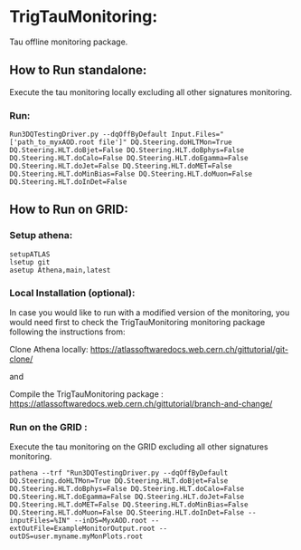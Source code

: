 # TrigTauMonitoring:

Tau offline monitoring package.

## How to Run standalone:

Execute the tau monitoring locally excluding all other signatures monitoring.

### Run:
```
Run3DQTestingDriver.py --dqOffByDefault Input.Files="['path_to_myxAOD.root file']" DQ.Steering.doHLTMon=True DQ.Steering.HLT.doBjet=False DQ.Steering.HLT.doBphys=False DQ.Steering.HLT.doCalo=False DQ.Steering.HLT.doEgamma=False DQ.Steering.HLT.doJet=False DQ.Steering.HLT.doMET=False DQ.Steering.HLT.doMinBias=False DQ.Steering.HLT.doMuon=False DQ.Steering.HLT.doInDet=False 
```

## How to Run on GRID:

### Setup athena:
```
setupATLAS
lsetup git
asetup Athena,main,latest
```
### Local Installation (optional):

In case you would like to run with a modified version of the monitoring, you would need first to check the TrigTauMonitoring monitoring package following the instructions from:

Clone Athena locally:  https://atlassoftwaredocs.web.cern.ch/gittutorial/git-clone/

and

Compile the TrigTauMonitoring package : https://atlassoftwaredocs.web.cern.ch/gittutorial/branch-and-change/

### Run on the GRID :

Execute the tau monitoring on the GRID excluding all other signatures monitoring.

```
pathena --trf "Run3DQTestingDriver.py --dqOffByDefault DQ.Steering.doHLTMon=True DQ.Steering.HLT.doBjet=False DQ.Steering.HLT.doBphys=False DQ.Steering.HLT.doCalo=False DQ.Steering.HLT.doEgamma=False DQ.Steering.HLT.doJet=False DQ.Steering.HLT.doMET=False DQ.Steering.HLT.doMinBias=False DQ.Steering.HLT.doMuon=False DQ.Steering.HLT.doInDet=False --inputFiles=%IN" --inDS=MyxAOD.root --extOutFile=ExampleMonitorOutput.root --outDS=user.myname.myMonPlots.root

```

